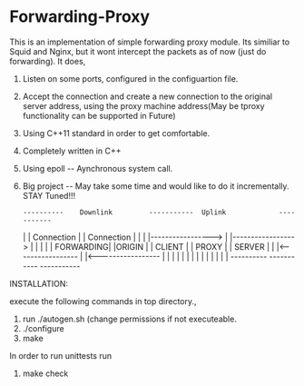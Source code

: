Forwarding-Proxy
================
This is an implementation of simple forwarding proxy  module.
Its similiar to Squid and Nginx, but it wont intercept the packets 
as of now (just do forwarding). It does, 

1. Listen on some ports, configured in the configuartion file.
2. Accept the connection and create a new connection to the original server address,
   using the proxy machine address(May be tproxy functionality can be supported in Future)
3. Using C++11 standard in order to get comfortable.
4. Completely written in C++
5. Using epoll -- Aynchronous system call.
6. Big project -- May take some time and would like to do it incrementally.
   STAY Tuned!!!




       ----------    Downlink         -----------  Uplink             -----------
      |          |       Connection  |           |      Connection   |           |
      |          |-----------------> |           |-----------------> |           |
      |          |                   | FORWARDING|                   |ORIGIN     |
      |  CLIENT  |                   | PROXY     |                   |   SERVER  |
      |          |<----------------- |           |<----------------- |           |
      |          |                   |           |                   |           |
      |          |                   |           |                   |           |
       ----------                     -----------                     -----------

INSTALLATION:

execute the following commands in top directory.,
1. run ./autogen.sh (change permissions if not executeable.
2. ./configure
3. make

In order to run unittests run 
1. make check


